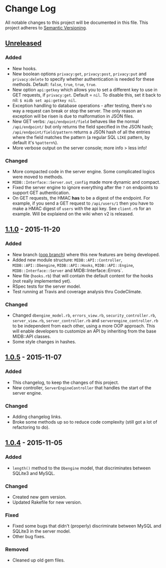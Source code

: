 # Change Log
All notable changes to this project will be documented in this file.
This project adheres to [Semantic Versioning](http://semver.org/).

## [Unreleased]
### Added
- New hooks.
- New boolean options `privacy:get`, `privacy:post`, `privacy:put` and `privacy:delete` to specify whether authentication
is needed for these methods. Default: `false`, `true`, `true`, `true`.
- New option `api:getkey` which allows you to set a different key to use in GET requests, if `privacy:get`. Default = `nil`.
To disable this, set it back to nil: `$ midb set api:getkey nil`.
- Exception handling to database operations - after testing, there's no way a request can break or stop the server. The only reason an exception will be risen is due to malformation in JSON files.
- New GET verbs: `/api/endpoint/field` behaves like the normal `/api/endpoint/` but only returns the field specified in
the JSON hash; `/api/endpoint/field/pattern` returns a JSON hash of all the entries where the field matches the pattern
(a regular SQL `LIKE` pattern, by default it's `%pattern%`).
- More verbose output on the server console; more info > less info!

### Changed
- More compacted code in the server engine. Some complicated logics were moved to methods.
- `MIDB::Interface::Server.out_config` made more dynamic and compact.
- Fixed the server engine to ignore everything after the `?` on endpoints to support GET authentication.
- On GET requests, the HMAC **has** to be a digest of the endpoint. For example, if you send a GET request to `/api/users/1` then you have to make a HMAC digest of `users` with the api key. See `client.rb` for an example. Will be explaiend on the wiki when v2 is released.

## [1.1.0] - 2015-11-20
### Added
- New branch ([oop branch]) where this new features are being developed.
- Added new module structure: `MIDB::API::Controller`, `MIDB::API::Dbengine`, `MIDB::API::Hooks`, `MIDB::API::Engine`, `MIDB::Interface::Server` and MIDB::Interface::Errors`.
- New file (`hooks.rb`) that will contain the default content for the hooks (not really implemented yet).
- RSpec tests for the server model.
- Test running at Travis and coverage analysis thru CodeClimate.

### Changed
- Changed `dbengine_model.rb`, `errors_view.rb`, `security_controller.rb`, `server_view.rb`, `server_controller.rb` and `serverengine_controller.rb` to be independent from each other, using a more OOP approach. This will enable developers to customize an API by inheriting from the base MIDB::API classes.
- Some style changes in hashes. 

## [1.0.5] - 2015-11-07
### Added
- This changelog, to keep the changes of this project.
- New controller, `ServerEngineController` that handles the start of the server engine.

### Changed
- Adding changelog links.
- Broke some methods up so to reduce code complexity (still got a lot of refactoring to do).

## [1.0.4] - 2015-11-05
### Added
- `length()` method to the `Dbengine` model, that discriminates between SQLite3 and MySQL.

### Changed
- Created new gem version.
- Updated Rakefile for new version.

### Fixed
- Fixed some bugs that didn't (properly) discriminate between MySQL and SQLite3 in the server model.
- Other bug fixes.

### Removed
- Cleaned up old gem files.


[oop branch]: https://github.com/unrar/midb/tree/oop
[Unreleased]: https://github.com/unrar/midb/compare/v1.1.0...HEAD
[1.0.4]: https://github.com/unrar/midb/compare/v1.0.0...v1.0.4
[1.0.5]: https://github.com/unrar/midb/compare/v1.0.4...v1.0.5
[1.1.0]: https://github.com/unrar/midb/compare/v1.0.5...v1.1.0